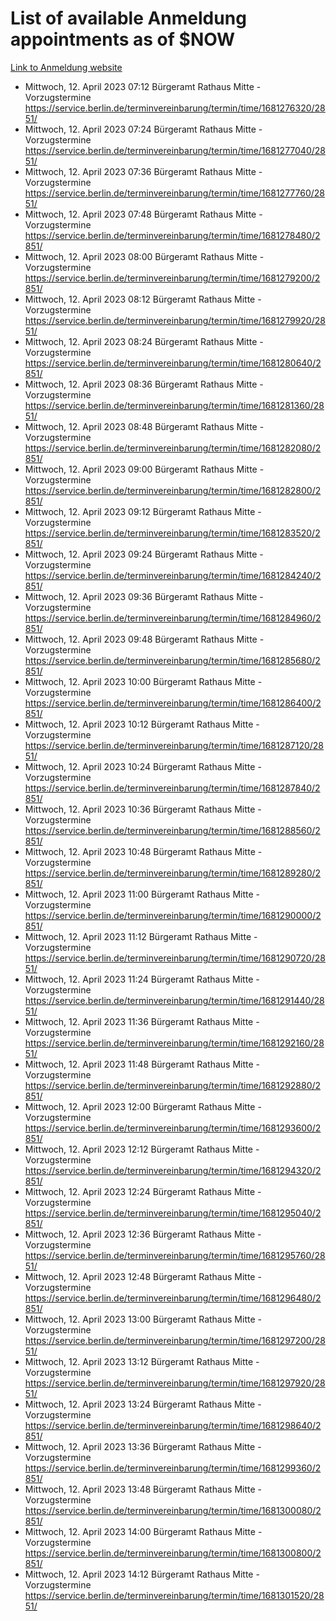 # List of available Anmeldung appointments as of $NOW
[Link to Anmeldung website](https://service.berlin.de/terminvereinbarung/termin/tag.php?termin=1&anliegen[]=120686&dienstleisterlist=122210,122217,327316,122219,327312,122227,327314,122231,327346,122243,327348,122254,122252,329742,122260,329745,122262,329748,122271,327278,122273,327274,122277,327276,330436,122280,327294,122282,327290,122284,327292,122291,327270,122285,327266,122286,327264,122296,327268,150230,329760,122297,327286,122294,327284,122312,329763,122314,329775,122304,327330,122311,327334,122309,327332,317869,122281,327352,122279,329772,122283,122276,327324,122274,327326,122267,329766,122246,327318,122251,327320,122257,327322,122208,327298,122226,327300&herkunft=http%3A%2F%2Fservice.berlin.de%2Fdienstleistung%2F120686%2F)
- Mittwoch, 12. April 2023 07:12 Bürgeramt Rathaus Mitte - Vorzugstermine https://service.berlin.de/terminvereinbarung/termin/time/1681276320/2851/
- Mittwoch, 12. April 2023 07:24 Bürgeramt Rathaus Mitte - Vorzugstermine https://service.berlin.de/terminvereinbarung/termin/time/1681277040/2851/
- Mittwoch, 12. April 2023 07:36 Bürgeramt Rathaus Mitte - Vorzugstermine https://service.berlin.de/terminvereinbarung/termin/time/1681277760/2851/
- Mittwoch, 12. April 2023 07:48 Bürgeramt Rathaus Mitte - Vorzugstermine https://service.berlin.de/terminvereinbarung/termin/time/1681278480/2851/
- Mittwoch, 12. April 2023 08:00 Bürgeramt Rathaus Mitte - Vorzugstermine https://service.berlin.de/terminvereinbarung/termin/time/1681279200/2851/
- Mittwoch, 12. April 2023 08:12 Bürgeramt Rathaus Mitte - Vorzugstermine https://service.berlin.de/terminvereinbarung/termin/time/1681279920/2851/
- Mittwoch, 12. April 2023 08:24 Bürgeramt Rathaus Mitte - Vorzugstermine https://service.berlin.de/terminvereinbarung/termin/time/1681280640/2851/
- Mittwoch, 12. April 2023 08:36 Bürgeramt Rathaus Mitte - Vorzugstermine https://service.berlin.de/terminvereinbarung/termin/time/1681281360/2851/
- Mittwoch, 12. April 2023 08:48 Bürgeramt Rathaus Mitte - Vorzugstermine https://service.berlin.de/terminvereinbarung/termin/time/1681282080/2851/
- Mittwoch, 12. April 2023 09:00 Bürgeramt Rathaus Mitte - Vorzugstermine https://service.berlin.de/terminvereinbarung/termin/time/1681282800/2851/
- Mittwoch, 12. April 2023 09:12 Bürgeramt Rathaus Mitte - Vorzugstermine https://service.berlin.de/terminvereinbarung/termin/time/1681283520/2851/
- Mittwoch, 12. April 2023 09:24 Bürgeramt Rathaus Mitte - Vorzugstermine https://service.berlin.de/terminvereinbarung/termin/time/1681284240/2851/
- Mittwoch, 12. April 2023 09:36 Bürgeramt Rathaus Mitte - Vorzugstermine https://service.berlin.de/terminvereinbarung/termin/time/1681284960/2851/
- Mittwoch, 12. April 2023 09:48 Bürgeramt Rathaus Mitte - Vorzugstermine https://service.berlin.de/terminvereinbarung/termin/time/1681285680/2851/
- Mittwoch, 12. April 2023 10:00 Bürgeramt Rathaus Mitte - Vorzugstermine https://service.berlin.de/terminvereinbarung/termin/time/1681286400/2851/
- Mittwoch, 12. April 2023 10:12 Bürgeramt Rathaus Mitte - Vorzugstermine https://service.berlin.de/terminvereinbarung/termin/time/1681287120/2851/
- Mittwoch, 12. April 2023 10:24 Bürgeramt Rathaus Mitte - Vorzugstermine https://service.berlin.de/terminvereinbarung/termin/time/1681287840/2851/
- Mittwoch, 12. April 2023 10:36 Bürgeramt Rathaus Mitte - Vorzugstermine https://service.berlin.de/terminvereinbarung/termin/time/1681288560/2851/
- Mittwoch, 12. April 2023 10:48 Bürgeramt Rathaus Mitte - Vorzugstermine https://service.berlin.de/terminvereinbarung/termin/time/1681289280/2851/
- Mittwoch, 12. April 2023 11:00 Bürgeramt Rathaus Mitte - Vorzugstermine https://service.berlin.de/terminvereinbarung/termin/time/1681290000/2851/
- Mittwoch, 12. April 2023 11:12 Bürgeramt Rathaus Mitte - Vorzugstermine https://service.berlin.de/terminvereinbarung/termin/time/1681290720/2851/
- Mittwoch, 12. April 2023 11:24 Bürgeramt Rathaus Mitte - Vorzugstermine https://service.berlin.de/terminvereinbarung/termin/time/1681291440/2851/
- Mittwoch, 12. April 2023 11:36 Bürgeramt Rathaus Mitte - Vorzugstermine https://service.berlin.de/terminvereinbarung/termin/time/1681292160/2851/
- Mittwoch, 12. April 2023 11:48 Bürgeramt Rathaus Mitte - Vorzugstermine https://service.berlin.de/terminvereinbarung/termin/time/1681292880/2851/
- Mittwoch, 12. April 2023 12:00 Bürgeramt Rathaus Mitte - Vorzugstermine https://service.berlin.de/terminvereinbarung/termin/time/1681293600/2851/
- Mittwoch, 12. April 2023 12:12 Bürgeramt Rathaus Mitte - Vorzugstermine https://service.berlin.de/terminvereinbarung/termin/time/1681294320/2851/
- Mittwoch, 12. April 2023 12:24 Bürgeramt Rathaus Mitte - Vorzugstermine https://service.berlin.de/terminvereinbarung/termin/time/1681295040/2851/
- Mittwoch, 12. April 2023 12:36 Bürgeramt Rathaus Mitte - Vorzugstermine https://service.berlin.de/terminvereinbarung/termin/time/1681295760/2851/
- Mittwoch, 12. April 2023 12:48 Bürgeramt Rathaus Mitte - Vorzugstermine https://service.berlin.de/terminvereinbarung/termin/time/1681296480/2851/
- Mittwoch, 12. April 2023 13:00 Bürgeramt Rathaus Mitte - Vorzugstermine https://service.berlin.de/terminvereinbarung/termin/time/1681297200/2851/
- Mittwoch, 12. April 2023 13:12 Bürgeramt Rathaus Mitte - Vorzugstermine https://service.berlin.de/terminvereinbarung/termin/time/1681297920/2851/
- Mittwoch, 12. April 2023 13:24 Bürgeramt Rathaus Mitte - Vorzugstermine https://service.berlin.de/terminvereinbarung/termin/time/1681298640/2851/
- Mittwoch, 12. April 2023 13:36 Bürgeramt Rathaus Mitte - Vorzugstermine https://service.berlin.de/terminvereinbarung/termin/time/1681299360/2851/
- Mittwoch, 12. April 2023 13:48 Bürgeramt Rathaus Mitte - Vorzugstermine https://service.berlin.de/terminvereinbarung/termin/time/1681300080/2851/
- Mittwoch, 12. April 2023 14:00 Bürgeramt Rathaus Mitte - Vorzugstermine https://service.berlin.de/terminvereinbarung/termin/time/1681300800/2851/
- Mittwoch, 12. April 2023 14:12 Bürgeramt Rathaus Mitte - Vorzugstermine https://service.berlin.de/terminvereinbarung/termin/time/1681301520/2851/
